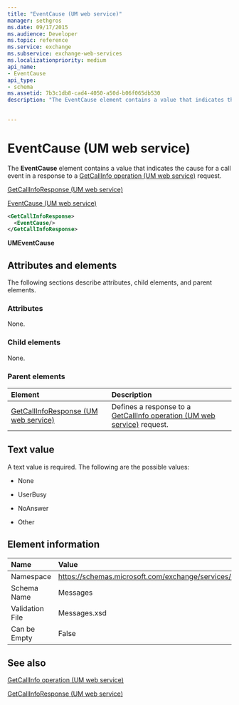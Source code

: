 ```yaml
---
title: "EventCause (UM web service)"
manager: sethgros
ms.date: 09/17/2015
ms.audience: Developer
ms.topic: reference
ms.service: exchange
ms.subservice: exchange-web-services
ms.localizationpriority: medium
api_name:
- EventCause
api_type:
- schema
ms.assetid: 7b3c1db8-cad4-4050-a50d-b06f065db530
description: "The EventCause element contains a value that indicates the cause for a call event in a response to a GetCallInfo operation (UM web service) request."
 
 
---
```


# EventCause (UM web service)

The **EventCause** element contains a value that indicates the cause for a call event in a response to a [GetCallInfo operation (UM web service)](getcallinfo-operation-um-web-service.md) request. 
  
[GetCallInfoResponse (UM web service)](getcallinforesponse-um-web-service.md)
  
[EventCause (UM web service)](eventcause-um-web-service.md)
  
```xml
<GetCallInfoResponse>
  <EventCause/>
</GetCallInfoResponse>
```

 **UMEventCause**
## Attributes and elements

The following sections describe attributes, child elements, and parent elements.
  
### Attributes

None.
  
### Child elements

None.
  
### Parent elements

|**Element**|**Description**|
|:-----|:-----|
|[GetCallInfoResponse (UM web service)](getcallinforesponse-um-web-service.md) <br/> |Defines a response to a [GetCallInfo operation (UM web service)](getcallinfo-operation-um-web-service.md) request.  <br/> |
   
## Text value

A text value is required. The following are the possible values:
  
- None
    
- UserBusy
    
- NoAnswer
    
- Other
    
## Element information

|**Name**|**Value**|
|:-----|:-----|
|Namespace  <br/> |https://schemas.microsoft.com/exchange/services/2006/messages  <br/> |
|Schema Name  <br/> |Messages  <br/> |
|Validation File  <br/> |Messages.xsd  <br/> |
|Can be Empty  <br/> |False  <br/> |
   
## See also



[GetCallInfo operation (UM web service)](getcallinfo-operation-um-web-service.md)
  
[GetCallInfoResponse (UM web service)](getcallinforesponse-um-web-service.md)

